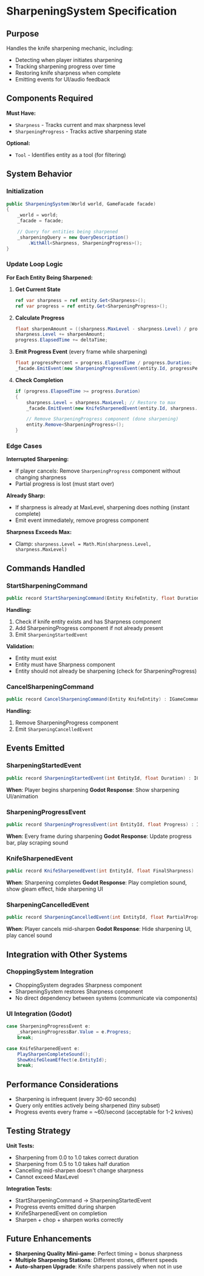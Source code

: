 # SharpeningSystem Specification

## Purpose

Handles the knife sharpening mechanic, including:
- Detecting when player initiates sharpening
- Tracking sharpening progress over time
- Restoring knife sharpness when complete
- Emitting events for UI/audio feedback

## Components Required

**Must Have:**
- `Sharpness` - Tracks current and max sharpness level
- `SharpeningProgress` - Tracks active sharpening state

**Optional:**
- `Tool` - Identifies entity as a tool (for filtering)

## System Behavior

### Initialization

```csharp
public SharpeningSystem(World world, GameFacade facade)
{
    _world = world;
    _facade = facade;

    // Query for entities being sharpened
    _sharpeningQuery = new QueryDescription()
        .WithAll<Sharpness, SharpeningProgress>();
}
```

### Update Loop Logic

**For Each Entity Being Sharpened:**

1. **Get Current State**
   ```csharp
   ref var sharpness = ref entity.Get<Sharpness>();
   ref var progress = ref entity.Get<SharpeningProgress>();
   ```

2. **Calculate Progress**
   ```csharp
   float sharpenAmount = ((sharpness.MaxLevel - sharpness.Level) / progress.Duration) * deltaTime;
   sharpness.Level += sharpenAmount;
   progress.ElapsedTime += deltaTime;
   ```

3. **Emit Progress Event** (every frame while sharpening)
   ```csharp
   float progressPercent = progress.ElapsedTime / progress.Duration;
   _facade.EmitEvent(new SharpeningProgressEvent(entity.Id, progressPercent));
   ```

4. **Check Completion**
   ```csharp
   if (progress.ElapsedTime >= progress.Duration)
   {
       sharpness.Level = sharpness.MaxLevel; // Restore to max
       _facade.EmitEvent(new KnifeSharpenedEvent(entity.Id, sharpness.Level));

       // Remove SharpeningProgress component (done sharpening)
       entity.Remove<SharpeningProgress>();
   }
   ```

### Edge Cases

**Interrupted Sharpening:**
- If player cancels: Remove `SharpeningProgress` component without changing sharpness
- Partial progress is lost (must start over)

**Already Sharp:**
- If sharpness is already at MaxLevel, sharpening does nothing (instant complete)
- Emit event immediately, remove progress component

**Sharpness Exceeds Max:**
- Clamp: `sharpness.Level = Math.Min(sharpness.Level, sharpness.MaxLevel)`

## Commands Handled

### StartSharpeningCommand
```csharp
public record StartSharpeningCommand(Entity KnifeEntity, float Duration) : IGameCommand;
```

**Handling:**
1. Check if knife entity exists and has Sharpness component
2. Add SharpeningProgress component if not already present
3. Emit `SharpeningStartedEvent`

**Validation:**
- Entity must exist
- Entity must have Sharpness component
- Entity should not already be sharpening (check for SharpeningProgress)

### CancelSharpeningCommand
```csharp
public record CancelSharpeningCommand(Entity KnifeEntity) : IGameCommand;
```

**Handling:**
1. Remove SharpeningProgress component
2. Emit `SharpeningCancelledEvent`

## Events Emitted

### SharpeningStartedEvent
```csharp
public record SharpeningStartedEvent(int EntityId, float Duration) : IGameEvent;
```
**When**: Player begins sharpening
**Godot Response**: Show sharpening UI/animation

### SharpeningProgressEvent
```csharp
public record SharpeningProgressEvent(int EntityId, float Progress) : IGameEvent;
```
**When**: Every frame during sharpening
**Godot Response**: Update progress bar, play scraping sound

### KnifeSharpenedEvent
```csharp
public record KnifeSharpenedEvent(int EntityId, float FinalSharpness) : IGameEvent;
```
**When**: Sharpening completes
**Godot Response**: Play completion sound, show gleam effect, hide sharpening UI

### SharpeningCancelledEvent
```csharp
public record SharpeningCancelledEvent(int EntityId, float PartialProgress) : IGameEvent;
```
**When**: Player cancels mid-sharpen
**Godot Response**: Hide sharpening UI, play cancel sound

## Integration with Other Systems

### ChoppingSystem Integration
- ChoppingSystem degrades Sharpness component
- SharpeningSystem restores Sharpness component
- No direct dependency between systems (communicate via components)

### UI Integration (Godot)
```csharp
case SharpeningProgressEvent e:
    _sharpeningProgressBar.Value = e.Progress;
    break;

case KnifeSharpenedEvent e:
    PlaySharpenCompleteSound();
    ShowKnifeGleamEffect(e.EntityId);
    break;
```

## Performance Considerations

- Sharpening is infrequent (every 30-60 seconds)
- Query only entities actively being sharpened (tiny subset)
- Progress events every frame = ~60/second (acceptable for 1-2 knives)

## Testing Strategy

**Unit Tests:**
- Sharpening from 0.0 to 1.0 takes correct duration
- Sharpening from 0.5 to 1.0 takes half duration
- Cancelling mid-sharpen doesn't change sharpness
- Cannot exceed MaxLevel

**Integration Tests:**
- StartSharpeningCommand → SharpeningStartedEvent
- Progress events emitted during sharpen
- KnifeSharpenedEvent on completion
- Sharpen + chop + sharpen works correctly

## Future Enhancements

- **Sharpening Quality Mini-game**: Perfect timing = bonus sharpness
- **Multiple Sharpening Stations**: Different stones, different speeds
- **Auto-sharpen Upgrade**: Knife sharpens passively when not in use
